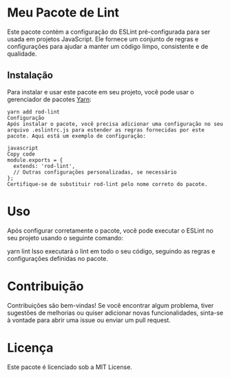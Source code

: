 # Meu Pacote de Lint

Este pacote contém a configuração do ESLint pré-configurada para ser usada em projetos JavaScript. Ele fornece um conjunto de regras e configurações para ajudar a manter um código limpo, consistente e de qualidade.

## Instalação

Para instalar e usar este pacote em seu projeto, você pode usar o gerenciador de pacotes [Yarn](https://yarnpkg.com/):

```shell
yarn add rod-lint
Configuração
Após instalar o pacote, você precisa adicionar uma configuração no seu arquivo .eslintrc.js para estender as regras fornecidas por este pacote. Aqui está um exemplo de configuração:

javascript
Copy code
module.exports = {
  extends: 'rod-lint',
  // Outras configurações personalizadas, se necessário
};
Certifique-se de substituir rod-lint pelo nome correto do pacote.
```

# Uso
Após configurar corretamente o pacote, você pode executar o ESLint no seu projeto usando o seguinte comando:

yarn lint
Isso executará o lint em todo o seu código, seguindo as regras e configurações definidas no pacote.

# Contribuição
Contribuições são bem-vindas! Se você encontrar algum problema, tiver sugestões de melhorias ou quiser adicionar novas funcionalidades, sinta-se à vontade para abrir uma issue ou enviar um pull request.

# Licença
Este pacote é licenciado sob a MIT License.

